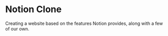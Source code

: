 # Notion Clone

Creating a website based on the features Notion provides, along with a few of our own.